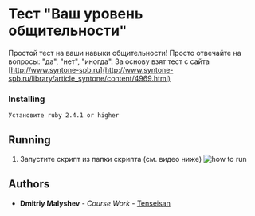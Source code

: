 # Тест "Ваш уровень общительности"

Простой тест на ваши навыки общительности! Просто отвечайте на вопросы: "да", "нет", "иногда".
За основу взят тест с сайта [http://www.syntone-spb.ru](http://www.syntone-spb.ru/library/article_syntone/content/4969.html)
### Installing

```
Установите ruby 2.4.1 or higher
```
## Running
1. Запустите скрипт из папки скрипта (см. видео ниже)
![how to run](https://i.imgur.com/1DoWMuj.gif)
## Authors

* **Dmitriy Malyshev** - *Course Work* - [Tenseisan](https://github.com/tenseisan)
